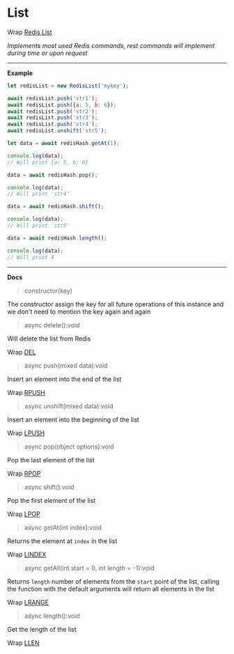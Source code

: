 # List

Wrap [Redis List](https://redis.io/commands#list)

_Implements most used Redis commands, rest commands will implement during time or upon request_

---

**Example**

```javascript
let redisList = new RedisList('mykey');

await redisList.push('str1');
await redisList.push({a: 5, b: 6});
await redisList.push('str2');
await redisList.push('str3');
await redisList.push('str4');
await redisList.unshift('str5');

let data = await redisHash.getAt(1);

console.log(data); 
// Will print {a: 5, b: 6}

data = await redisHash.pop();

console.log(data); 
// Will print 'str4'

data = await redisHash.shift();

console.log(data);
// Will print 'str5'

data = await redisHash.length();

console.log(data); 
// Will print 4
```

---

**Docs**

> constructor(key)

The constructor assign the key for all future operations of this instance 
and we don't need to mention the key again and again

> async delete():void

Will delete the list from Redis

Wrap [DEL](https://redis.io/commands/del)

> async push(mixed data):void
    
Insert an element into the end of the list

Wrap [RPUSH](https://redis.io/commands/rpush)

> async unshift(mixed data):void
    
Insert an element into the beginning of the list

Wrap [LPUSH](https://redis.io/commands/lpush)

> async pop(object options):void

Pop the last element of the list

Wrap [RPOP](https://redis.io/commands/rpop)

> async shift():void

Pop the first element of the list

Wrap [LPOP](https://redis.io/commands/lpop)

> async getAt(int index):void
    
Returns the element at `index` in the list

Wrap [LINDEX](https://redis.io/commands/lindex)

> async getAll(int start = 0, int length = -1):void
    
Returns `length` number of elements from the `start` point of the list, 
calling the function with the default arguments will return all elements in the list

Wrap [LRANGE](https://redis.io/commands/lrange)

> async length():void
    
Get the length of the list

Wrap [LLEN](https://redis.io/commands/llen)
